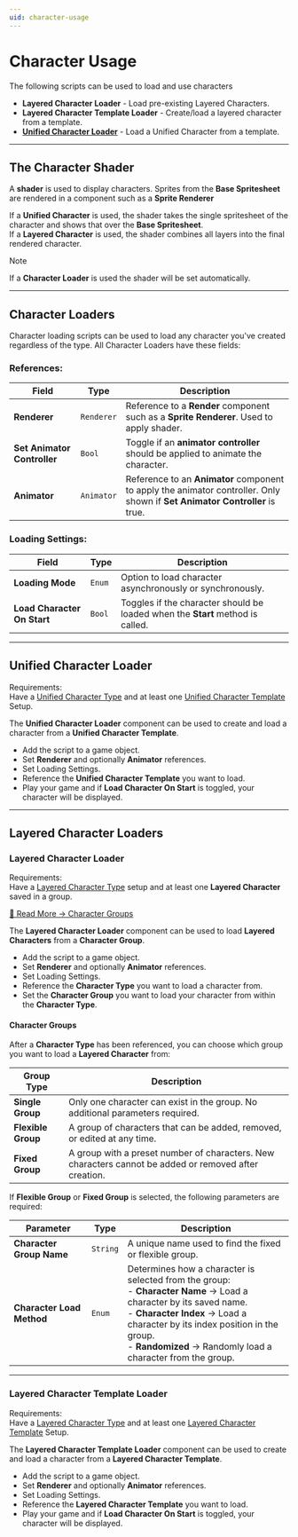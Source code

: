 ```yaml
---
uid: character-usage
---
```


# Character Usage

The following scripts can be used to load and use characters

- **Layered Character Loader** - Load pre-existing Layered Characters.
- **Layered Character Template Loader** - Create/load a layered character from a template.
- **[Unified Character Loader](#unified-character-loader)** - Load a Unified Character from a template.

---

## The Character Shader

A **shader** is used to display characters. Sprites from the **Base Spritesheet** are rendered in a component such as a **Sprite Renderer**

If a **Unified Character** is used, the shader takes the single spritesheet of the character and shows that over the **Base Spritesheet**.  
If a **Layered Character** is used, the shader combines all layers into the final rendered character.  

> [!NOTE]
> If a **Character Loader** is used the shader will be set automatically.

---

## Character Loaders

Character loading scripts can be used to load any character you've created regardless of the type. All Character Loaders have these fields:

### References:
| Field | Type | Description |
|-------|------|-------------|
| **Renderer** | `Renderer` | Reference to a **Render** component such as a **Sprite Renderer**. Used to apply shader. |
| **Set Animator Controller** | `Bool` | Toggle if an **animator controller** should be applied to animate the character.  |
| **Animator** | `Animator` | Reference to an **Animator** component to apply the animator controller. Only shown if  **Set Animator Controller** is true. |

### Loading Settings:
| Field | Type | Description |
|-------|------|-------------|
| **Loading Mode** | `Enum` | Option to load character asynchronously or synchronously. |
| **Load Character On Start** | `Bool` | Toggles if the character should be loaded when the **Start** method is called. |

---

## Unified Character Loader
Requirements:  
Have a [Unified Character Type](xref:unified-character-type) and at least one [Unified Character Template](xref:character-templates#unified-character-template) Setup.

The **Unified Character Loader** component can be used to create and load a character from a **Unified Character Template**.  
- Add the script to a game object.
- Set **Renderer** and optionally **Animator** references.
- Set Loading Settings.
- Reference the **Unified Character Template** you want to load.
- Play your game and if **Load Character On Start** is toggled, your character will be displayed.

---

## Layered Character Loaders

### Layered Character Loader
Requirements:  
Have a [Layered Character Type](xref:layered-character-type) setup and at least one **Layered Character** saved in a group.

[🔗 Read More → Character Groups](xref:character-groups)

The **Layered Character Loader** component can be used to load **Layered Characters** from a **Character Group**.
- Add the script to a game object.
- Set **Renderer** and optionally **Animator** references.
- Set Loading Settings.
- Reference the **Character Type** you want to load a character from.
- Set the **Character Group** you want to load your character from within the **Character Type**.

#### Character Groups
After a **Character Type** has been referenced, you can choose which group you want to load a **Layered Character** from:

| Group Type | Description |
|------------|-------------|
| **Single Group** | Only one character can exist in the group. No additional parameters required. |
| **Flexible Group** | A group of characters that can be added, removed, or edited at any time. |
| **Fixed Group** | A group with a preset number of characters. New characters cannot be added or removed after creation. |

If **Flexible Group** or **Fixed Group** is selected, the following parameters are required:

| Parameter | Type | Description |
|-----------|------|-------------|
| **Character Group Name** | `String` | A unique name used to find the fixed or flexible group. |
| **Character Load Method** | `Enum` | Determines how a character is selected from the group: <br> - **Character Name** → Load a character by its saved name. <br> - **Character Index** → Load a character by its index position in the group. <br> - **Randomized** → Randomly load a character from the group. |

---

### Layered Character Template Loader
Requirements:  
Have a [Layered Character Type](xref:layered-character-type) and at least one [Layered Character Template](xref:character-templates#layered-character-template) Setup.

The **Layered Character Template Loader** component can be used to create and load a character from a  **Layered Character Template**.  
- Add the script to a game object.
- Set **Renderer** and optionally **Animator** references.
- Set Loading Settings.
- Reference the **Layered Character Template** you want to load.
- Play your game and if **Load Character On Start** is toggled, your character will be displayed.

